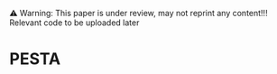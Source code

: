 ⚠ Warning: This paper is under review, may not reprint any content!!!
Relevant code to be uploaded later
# PESTA
